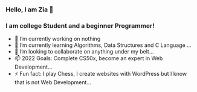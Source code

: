 ### Hello, I am Zia 👋

### I am college Student and a beginner Programmer!

<!--
**ziabinumer/ziabinumer** is a ✨ _special_ ✨ repository because its `README.md` (this file) appears on your GitHub profile. -->


- 🔭 I’m currently working on nothing
- 🌱 I’m currently learning Algorithms, Data Structures and C Language ...
- 👯 I’m looking to collaborate on anything under my belt...
- 📫 2022 Goals: Complete CS50x, become an expert in Web Development...
- ⚡ Fun fact: I play Chess, I create websites with WordPress but I know that is not Web Development...






